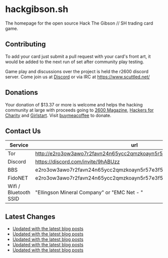 # hackgibson.sh
The homepage for the open source Hack The Gibson // SH trading card game.


## Contributing

To add your card just submit a pull request with your card's front art, it would be added to the next run of set after community play testing.

Game play and discussions over the project is held the r2600 discord server. Come join us at [Discord](https://discord.com/invite/9hABUzz) or via IRC at https://www.scuttled.net/


## Donations

Your donation of $13.37 or more is welcome and helps the hacking community at large with proceeds going to [2600 Magazine](https://2600.com/), [Hackers for Charity](https://hackersforcharity.org) and [Girlstart](https://girlstart.org).  Visit [buymeacoffee](https://www.buymeacoffee.com/hackgibson.sh) to donate.


## Contact Us

Service | url
-|-
Tor | http://e2ro3ow3awo7r2favn24n65ycc2qmzkoayn5r57e3f56nvjwdcgg32ad.onion
Discord | https://discord.com/invite/9hABUzz
BBS | e2ro3ow3awo7r2favn24n65ycc2qmzkoayn5r57e3f56nvjwdcgg32ad.onion:23
FidoNET | e2ro3ow3awo7r2favn24n65ycc2qmzkoayn5r57e3f56nvjwdcgg32ad.onion:24554
Wifi / Bluetooth SSID | "Ellingson Mineral Company" or "EMC Net - <fidonet address>"

## Latest Changes
<!-- BLOG-POST-LIST:START -->
- [Updated with the latest blog posts](https://github.com/DFW2600/hackgibson.sh/commit/5c4a791de2c44252befae8b1ca3ddc04dc935f30)
- [Updated with the latest blog posts](https://github.com/DFW2600/hackgibson.sh/commit/c6a0c754bed10acb0c3f64a0772634670642ec3c)
- [Updated with the latest blog posts](https://github.com/DFW2600/hackgibson.sh/commit/ea7e93217b4444b7f887da444a6983c46de80818)
- [Updated with the latest blog posts](https://github.com/DFW2600/hackgibson.sh/commit/c36383b7b7aa73e621af27700ef2c312daa8fda9)
- [Updated with the latest blog posts](https://github.com/DFW2600/hackgibson.sh/commit/8f1426826d6f213b5a54a03caad6338b0d401319)
<!-- BLOG-POST-LIST:END -->
